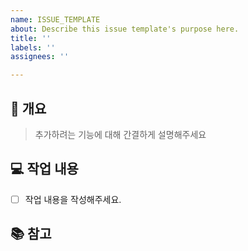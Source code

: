 ```yaml
---
name: ISSUE_TEMPLATE
about: Describe this issue template's purpose here.
title: ''
labels: ''
assignees: ''

---
```


<!-- --------------------------------------------------------- -->
<!-- 제목 작성 규칙✅ : 이슈명 -->
<!-- [예시] #23 로그인 페이지 추가 -->
<!-- --------------------------------------------------------- -->

## 🚀 개요

> 추가하려는 기능에 대해 간결하게 설명해주세요

## 💻 작업 내용

- [ ] 작업 내용을 작성해주세요.

## 📚 참고

<!-- (선택사항) 작성이 필요한 경우만 추가 -->

<!-- --------------------------------------------------------- -->
<!-- 이슈 발행 후 아래와 같은 규칙으로 로컬에서 브랜치 생성 후 작업 -->
<!-- 브랜치 생성 규칙✅ : 라벨/#이슈번호-개요 -->
<!-- [예시] feat/#15-login  -->
<!-- --------------------------------------------------------- -->
